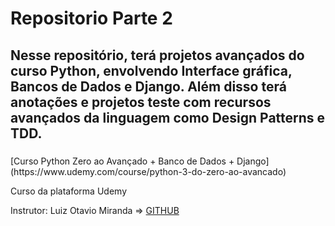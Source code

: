 <h1>Repositorio Parte 2</h1>

<h2>Nesse repositório, terá projetos avançados do curso Python, envolvendo Interface gráfica, Bancos de Dados e Django.
    Além disso terá anotações e projetos teste com recursos avançados da linguagem como Design Patterns e TDD.</h2>

<p>
  <h3></h3>[Curso Python Zero ao Avançado + Banco de Dados + Django](https://www.udemy.com/course/python-3-do-zero-ao-avancado)
  
  Curso da plataforma Udemy

  Instrutor: Luiz Otavio Miranda => [GITHUB](https://github.com/luizomf)</h3>
